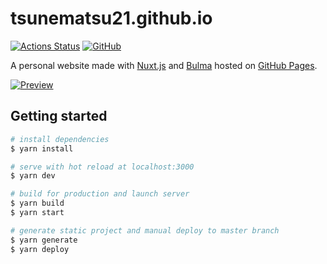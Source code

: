 # tsunematsu21.github.io

[![Actions Status](https://github.com/tsunematsu21/tsunematsu21.github.io/workflows/Publish%20to%20GitHub%20Pages/badge.svg)](https://github.com/tsunematsu21/tsunematsu21.github.io/actions?query=workflow%3A%22Publish+to+GitHub+Pages%22)
[![GitHub](https://img.shields.io/github/license/tsunematsu21/tsunematsu21.github.io?color=blue)](LICENSE)

A personal website made with [Nuxt.js](https://nuxtjs.org) and [Bulma](https://bulma.io) hosted on [GitHub Pages](https://pages.github.com/).

[![Preview](https://repository-images.githubusercontent.com/223420994/8d74bb00-0de9-11ea-8b8d-68378c9ce6f6)](https://tsunematsu21.github.io)

## Getting started

``` bash
# install dependencies
$ yarn install

# serve with hot reload at localhost:3000
$ yarn dev

# build for production and launch server
$ yarn build
$ yarn start

# generate static project and manual deploy to master branch
$ yarn generate
$ yarn deploy
```

